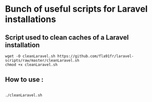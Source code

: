 # Bunch of useful scripts for Laravel installations

## Script used to clean caches of a Laravel installation
```
wget -O cleanLaravel.sh https://github.com/fla91fr/laravel-scripts/raw/master/cleanLaravel.sh
chmod +x cleanLaravel.sh
```

## How to use : 
```

./cleanLaravel.sh
```
